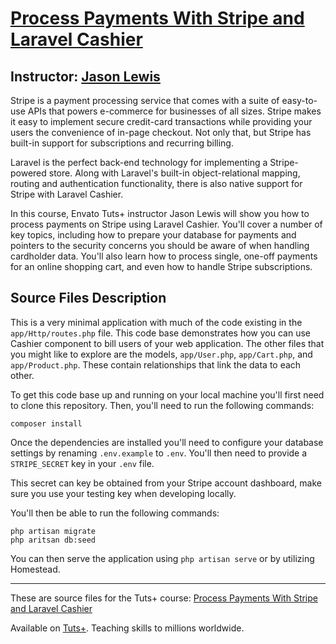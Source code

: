 # [Process Payments With Stripe and Laravel Cashier][published url]
## Instructor: [Jason Lewis][instructor url]


Stripe is a payment processing service that comes with a suite of easy-to-use APIs that powers e-commerce for businesses of all sizes. Stripe makes it easy to implement secure credit-card transactions while providing your users the convenience of in-page checkout. Not only that, but Stripe has built-in support for subscriptions and recurring billing.

Laravel is the perfect back-end technology for implementing a Stripe-powered store. Along with Laravel's built-in object-relational mapping, routing and authentication functionality, there is also native support for Stripe with Laravel Cashier. 

In this course, Envato Tuts+ instructor Jason Lewis will show you how to process payments on Stripe using Laravel Cashier. You'll cover a number of key topics, including how to prepare your database for payments and pointers to the security concerns you should be aware of when handling cardholder data. You'll also learn how to process single, one-off payments for an online shopping cart, and even how to handle Stripe subscriptions.


## Source Files Description

This is a very minimal application with much of the code existing in the `app/Http/routes.php` file. This code base demonstrates how you can use
Cashier component to bill users of your web application. The other files that you might like to explore are the models, `app/User.php`, `app/Cart.php`, and `app/Product.php`. These
contain relationships that link the data to each other.

To get this code base up and running on your local machine you'll first need to clone this repository. Then, you'll need to run the following commands:

```
composer install
```

Once the dependencies are installed you'll need to configure your database settings by renaming `.env.example` to `.env`. You'll then need to provide a `STRIPE_SECRET` key in your `.env` file.

This secret can key be obtained from your Stripe account dashboard, make sure you use your testing key when developing locally.

You'll then be able to run the following commands:

```
php artisan migrate
php aritsan db:seed
```

You can then serve the application using `php artisan serve` or by utilizing Homestead.

------

These are source files for the Tuts+ course: [Process Payments With Stripe and Laravel Cashier][published url]

Available on [Tuts+](https://tutsplus.com). Teaching skills to millions worldwide.

[published url]: https://code.tutsplus.com/courses/process-payments-with-stripe-and-laravel-cashier
[instructor url]: https://tutsplus.com/authors/jason-lewis
